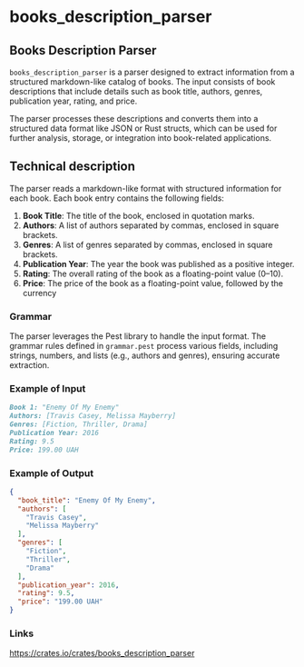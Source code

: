 # books_description_parser

## Books Description Parser
`books_description_parser` is a parser designed to extract information from a structured markdown-like catalog of books. The input consists of book descriptions that include details such as book title, authors, genres, publication year, rating, and price.

The parser processes these descriptions and converts them into a structured data format like JSON or Rust structs, which can be used for further analysis, storage, or integration into book-related applications.

## Technical description
The parser reads a markdown-like format with structured information for each book. Each book entry contains the following fields:

1. **Book Title**: The title of the book, enclosed in quotation marks.
2. **Authors**: A list of authors separated by commas, enclosed in square brackets.
3. **Genres**: A list of genres separated by commas, enclosed in square brackets.
4. **Publication Year**: The year the book was published as a positive integer.
5. **Rating**: The overall rating of the book as a floating-point value (0–10).
6. **Price**: The price of the book as a floating-point value, followed by the currency

### Grammar
The parser leverages the Pest library to handle the input format. The grammar rules defined in `grammar.pest` process various fields, including strings, numbers, and lists (e.g., authors and genres), ensuring accurate extraction.


### Example of Input
```markdown
Book 1: "Enemy Of My Enemy"
Authors: [Travis Casey, Melissa Mayberry]
Genres: [Fiction, Thriller, Drama]
Publication Year: 2016
Rating: 9.5
Price: 199.00 UAH
```

### Example of Output
```json
{
  "book_title": "Enemy Of My Enemy",
  "authors": [
    "Travis Casey",
    "Melissa Mayberry"
  ],
  "genres": [
    "Fiction",
    "Thriller",
    "Drama"
  ],
  "publication_year": 2016,
  "rating": 9.5,
  "price": "199.00 UAH"
}
```

### Links

https://crates.io/crates/books_description_parser

